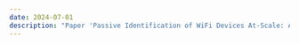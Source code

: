 ```yaml
---
date: 2024-07-01
description: "Paper 'Passive Identification of WiFi Devices At-Scale: A Data-Driven Approach' has been accepted for publication at IEEE International Conference on Local Computer Networks (LCN 2024). Congratulations to the authors: Niruth Bogahawatta, Yasiru Karunanayaka, Suranga Seneviratne, Kanchana Thilakarathna, Rahat Masood, Salil S. Kanhere and Aruna Seneviratne."
---
```


